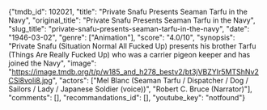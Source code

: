 {"tmdb_id": 102021, "title": "Private Snafu Presents Seaman Tarfu in the Navy", "original_title": "Private Snafu Presents Seaman Tarfu in the Navy", "slug_title": "private-snafu-presents-seaman-tarfu-in-the-navy", "date": "1946-03-02", "genre": ["Animation"], "score": "4.0/10", "synopsis": "Private Snafu (Situation Normal  All Fucked Up)  presents his brother Tarfu (Things Are Really Fucked Up) who was a carrier pigeon keeper and has joined the Navy", "image": "https://image.tmdb.org/t/p/w185_and_h278_bestv2/bt3jVBZYIr5MTShNv2CSl8voli8.jpg", "actors": ["Mel Blanc (Seaman Tarfu / Dispatcher / Dog / Sailors / Lady / Japanese Soldier (voice))", "Robert C. Bruce (Narrator)"], "comments": [], "recommandations_id": [], "youtube_key": "notfound"}